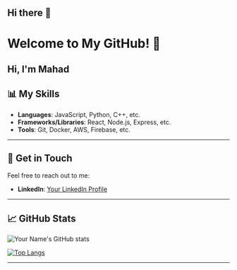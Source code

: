 ## Hi there 👋
# Welcome to My GitHub! 👋

Hi, I'm **Mahad**
---

## 📊 My Skills

- **Languages**: JavaScript, Python, C++, etc.
- **Frameworks/Libraries**: React, Node.js, Express, etc.
- **Tools**: Git, Docker, AWS, Firebase, etc.

---

## 💬 Get in Touch

Feel free to reach out to me:
- **LinkedIn**: [Your LinkedIn Profile](https://www.linkedin.com/in/mahad-osman2)

---

## 📈 GitHub Stats

![Your Name's GitHub stats](https://github-readme-stats.vercel.app/api?username=proobse&show_icons=true&theme=radical)

[![Top Langs](https://github-readme-stats.vercel.app/api/top-langs/?username=proobs&layout=compact&theme=radical)](https://github.com/proobs)

---
